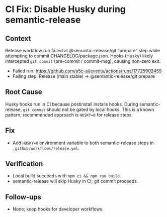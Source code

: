 # CI Fix: Disable Husky during semantic-release

## Context

Release workflow run failed at @semantic-release/git “prepare” step while attempting to commit CHANGELOG/package.json. Hooks (Husky) likely intercepted `git commit` (pre-commit / commit-msg), causing non-zero exit.

- Failed run: https://github.com/a5c-ai/events/actions/runs/17725902459
- Failing step: Release (main stable) → @semantic-release/git prepare

## Root Cause

Husky hooks run in CI because postinstall installs hooks. During semantic-release, `git commit` should not be gated by local hooks. This is a known pattern; recommended approach is `HUSKY=0` for release steps.

## Fix

- Add `HUSKY=0` environment variable to both semantic-release steps in `.github/workflows/release.yml`.

## Verification

- Local build succeeds with `npm ci && npm run build`.
- semantic-release will skip Husky in CI; git commit proceeds.

## Follow-ups

- None; keep hooks for developer workflows.
